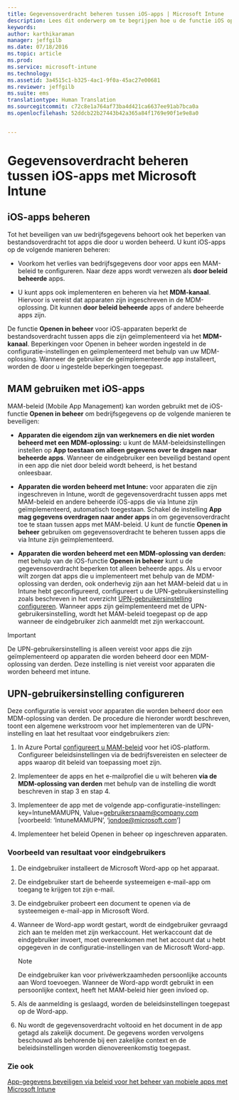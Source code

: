 ```yaml
---
title: Gegevensoverdracht beheren tussen iOS-apps | Microsoft Intune
description: Lees dit onderwerp om te begrijpen hoe u de functie iOS openen in en beleidsregels voor het beheren van mobiele apps kunt gebruiken voor het beheren van de gegevensoverdracht tussen apps.
keywords: 
author: karthikaraman
manager: jeffgilb
ms.date: 07/18/2016
ms.topic: article
ms.prod: 
ms.service: microsoft-intune
ms.technology: 
ms.assetid: 3a4515c1-b325-4ac1-9f0a-45ac27e00681
ms.reviewer: jeffgilb
ms.suite: ems
translationtype: Human Translation
ms.sourcegitcommit: c72c8e1a764af73ba4d421ca6637ee91ab7bca0a
ms.openlocfilehash: 52ddcb22b27443b42a365a84f1769e90f1e9e8a0


---
```


# Gegevensoverdracht beheren tussen iOS-apps met Microsoft Intune
## iOS-apps beheren
Tot het beveiligen van uw bedrijfsgegevens behoort ook het beperken van bestandsoverdracht tot apps die door u worden beheerd.  U kunt iOS-apps op de volgende manieren beheren:

-   Voorkom het verlies van bedrijfsgegevens door voor apps een MAM-beleid te configureren. Naar deze apps wordt verwezen als **door beleid beheerde** apps.

-   U kunt apps ook implementeren en beheren via het **MDM-kanaal**.  Hiervoor is vereist dat apparaten zijn ingeschreven in de MDM-oplossing. Dit kunnen **door beleid beheerde** apps of andere beheerde apps zijn.

De functie **Openen in beheer** voor iOS-apparaten beperkt de bestandsoverdracht tussen apps die zijn geïmplementeerd via het **MDM-kanaal**. Beperkingen voor Openen in beheer worden ingesteld in de configuratie-instellingen en geïmplementeerd met behulp van uw MDM-oplossing.  Wanneer de gebruiker de geïmplementeerde app installeert, worden de door u ingestelde beperkingen toegepast.
##  MAM gebruiken met iOS-apps
MAM-beleid (Mobile App Management) kan worden gebruikt met de iOS-functie **Openen in beheer** om bedrijfsgegevens op de volgende manieren te beveiligen:

-   **Apparaten die eigendom zijn van werknemers en die niet worden beheerd met een MDM-oplossing:** u kunt de MAM-beleidsinstellingen instellen op **App toestaan om alleen gegevens over te dragen naar beheerde apps**. Wanneer de eindgebruiker een beveiligd bestand opent in een app die niet door beleid wordt beheerd, is het bestand onleesbaar.

-   **Apparaten die worden beheerd met Intune:** voor apparaten die zijn ingeschreven in Intune, wordt de gegevensoverdracht tussen apps met MAM-beleid en andere beheerde iOS-apps die via Intune zijn geïmplementeerd, automatisch toegestaan. Schakel de instelling **App mag gegevens overdragen naar ander apps** in om gegevensoverdracht toe te staan tussen apps met MAM-beleid. U kunt de functie **Openen in beheer** gebruiken om gegevensoverdracht te beheren tussen apps die via Intune zijn geïmplementeerd.   

-   **Apparaten die worden beheerd met een MDM-oplossing van derden:** met behulp van de iOS-functie **Openen in beheer** kunt u de gegevensoverdracht beperken tot alleen beheerde apps.
Als u ervoor wilt zorgen dat apps die u implementeert met behulp van de MDM-oplossing van derden, ook onderhevig zijn aan het MAM-beleid dat u in Intune hebt geconfigureerd, configureert u de UPN-gebruikersinstelling zoals beschreven in het overzicht [UPN-gebruikersinstelling configureren](#configure-user-upn-setting).  Wanneer apps zijn geïmplementeerd met de UPN-gebruikersinstelling, wordt het MAM-beleid toegepast op de app wanneer de eindgebruiker zich aanmeldt met zijn werkaccount.

> [!IMPORTANT]
> De UPN-gebruikersinstelling is alleen vereist voor apps die zijn geïmplementeerd op apparaten die worden beheerd door een MDM-oplossing van derden.  Deze instelling is niet vereist voor apparaten die worden beheerd met intune.

## UPN-gebruikersinstelling configureren
Deze configuratie is vereist voor apparaten die worden beheerd door een MDM-oplossing van derden. De procedure die hieronder wordt beschreven, toont een algemene werkstroom voor het implementeren van de UPN-instelling en laat het resultaat voor eindgebruikers zien:


1.  In Azure Portal [configureert u MAM-beleid](create-and-deploy-mobile-app-management-policies-with-microsoft-intune.md) voor het iOS-platform. Configureer beleidsinstellingen via de bedrijfsvereisten en selecteer de apps waarop dit beleid van toepassing moet zijn.

2.  Implementeer de apps en het e-mailprofiel die u wilt beheren **via de MDM-oplossing van derden** met behulp van de instelling die wordt beschreven in stap 3 en stap 4.

3.  Implementeer de app met de volgende app-configuratie-instellingen: key=IntuneMAMUPN, Value=<gebruikersnaam@company.com> [voorbeeld: ‘IntuneMAMUPN’, ‘jondoe@microsoft.com’]

4.  Implementeer het beleid Openen in beheer op ingeschreven apparaten.

### Voorbeeld van resultaat voor eindgebruikers

1.  De eindgebruiker installeert de Microsoft Word-app op het apparaat.

2.  De eindgebruiker start de beheerde systeemeigen e-mail-app om toegang te krijgen tot zijn e-mail.

3.  De eindgebruiker probeert een document te openen via de systeemeigen e-mail-app in Microsoft Word.

4.  Wanneer de Word-app wordt gestart, wordt de eindgebruiker gevraagd zich aan te melden met zijn werkaccount.  Het werkaccount dat de eindgebruiker invoert, moet overeenkomen met het account dat u hebt opgegeven in de configuratie-instellingen van de Microsoft Word-app.

    > [!NOTE]
    > De eindgebruiker kan voor privéwerkzaamheden persoonlijke accounts aan Word toevoegen. Wanneer de Word-app wordt gebruikt in een persoonlijke context, heeft het MAM-beleid hier geen invloed op.

5.  Als de aanmelding is geslaagd, worden de beleidsinstellingen toegepast op de Word-app.

6.  Nu wordt de gegevensoverdracht voltooid en het document in de app getagd als zakelijk document. De gegevens worden vervolgens beschouwd als behorende bij een zakelijke context en de beleidsinstellingen worden dienovereenkomstig toegepast.

### Zie ook
[App-gegevens beveiligen via beleid voor het beheer van mobiele apps met Microsoft Intune](protect-app-data-using-mobile-app-management-policies-with-microsoft-intune.md)



<!--HONumber=Jul16_HO3-->


